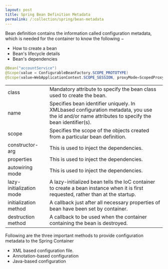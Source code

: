 ```yaml
---
layout: post
title: Spring Bean Definition Metadata
permalink: /:collection/spring/bean-metadata
---
```


Bean definition contains the information called configuration metadata, which is needed for the container to know the following −
- How to create a bean
- Bean's lifecycle details
- Bean's dependencies

```java
@Bean("accountService")
@Scope(value = ConfigurableBeanFactory.SCOPE_PROTOTYPE)
@Scope(value=WebApplicationContext.SCOPE_SESSION, proxyMode=ScopedProxyMode.INTERFACES)
```

|||
|---|---|
|class|	Mandatory attribute to specify the bean class used to create the bean.|
|name|	Specifies bean identifier uniquely. In XMLbased configuration metadata, you use the id and/or name attributes to specify the bean identifier(s).|
|scope|	Specifies the scope of the objects created from a particular bean definition.|
|constructor-arg|	This is used to inject the dependencies.|
|properties|	This is used to inject the dependencies.|
|autowiring mode|	This is used to inject the dependencies.|
|lazy-initialization mode |	A lazy-initialized bean tells the IoC container to create a bean instance when it is first requested, rather than at the startup.|
|initialization method|	A callback just after all necessary properties of bean have been set by container.|
|destruction method|	A callback to be used when the container containing the bean is destroyed.|

Following are the three important methods to provide configuration metadata to the Spring Container
- XML based configuration file.
- Annotation-based configuration
- Java-based configuration

